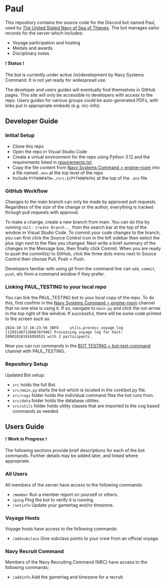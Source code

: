 # Paul
This repository contains the source code for the Discord bot named Paul, used by [The United Stated Navy of Sea of Thieves](https://discord.gg/343XSEha). The bot manages sailor records for the server which includes:

- Voyage participation and hosting
- Medals and awards
- Disciplinary notes

:heavy_exclamation_mark: **Status** :heavy_exclamation_mark:

The bot is currently under active (re)development by Navy Systems Command.
It is not yet ready for widespread use.

The developer and users guides will eventually find themselves in GitHub pages.
This site will only be accessible to developers with access to the repo.
Users guides for various groups could be auto-generated PDFs, with links put in appropriate embeds (e.g. nrc-info).


## Developer Guide

### Initial Setup
- Clone this repo
- Open the repo in Visual Studio Code
- Create a virtual environment for the repo using Python 3.12 and the requirements listed in [requirements.txt](https://github.com/USNofSOT/Paul/blob/main/requirements.txt).
- Copy the file content from [Navy Systems Command > engine-room](https://discord.com/channels/971718695602778162/1288304233409548309/1293910688900714518) into a file named `.env` at the top level of the repo
- Include `PYTHONPATH=./src;${PYTHONPATH}` at the top of the `.env` file


### GitHub Workflow
Changes to the main branch can only be made by approved pull requests. Regardless of the size of the change or the author, everything is tracked through pull requests with approval.

To make a change, create a new branch from main. You can do this by running `>Git: Create Branch...` from the search bar at the top of the window in Visual Studio Code. To commit your code changes to the branch, you can first click the Source Control icon in the left sidebar then select the plus sign next to the files you changed. Next write a brief summary of the changes in the Message box, then finally click Commit. When you are ready to push the commit(s) to GitHub, click the three dots menu next to Source Control then choose Pull, Push > Push.

Developers familiar with using git from the command line can `add`, `commit`, `push`, etc from a command window if they prefer.


### Linking PAUL_TESTING to your local repo
You can link the PAUL_TESTING bot to your local copy of the repo. To do this,
first confirm in the [Navy Systems Command > engine-room](https://discord.com/channels/971718695602778162/1288304233409548309) channel that no one else is using it. If so, navigate to `main.py` and click the run arrow in the top right of the window. If successful, there will be some code printed to the screen such as

```
2024-10-13 16:23:56 INFO     utils.process_voyage_log [1295140713666707496] Processing voyage log for host: 209018181916950531 with 3 participants.
```

Now you can run commands in the [BOT TESTING > bot-test-command](https://discord.com/channels/933907909954371654/1291589569602650154) channel with PAUL_TESTING.


### Repository Setup
Updated Bot setup:

- `src` holds the full Bot.
- `src/main.py` starts the bot which is located in the core\bot.py file.
- `src/cogs` folder holds the individual command files the bot runs from.
- `src/data` folder holds the database utilites.
- `src/utils` folder holds utility classes that are imported to the cog based commands as needed.


## Users Guide
:heavy_exclamation_mark: **Work in Progress** :heavy_exclamation_mark:

The following sections provide brief descriptions for each of the bot commands. Further details may be added later, and linked where appropriate.


### All Users
All members of the server have access to the following commands:

- `/member` Run a member report on yourself or others.
- `/ping` Ping the bot to verify it is running.
- `/setinfo` Update your gamertag and/or timezone.


### Voyage Hosts
Voyage hosts have access to the following commands:

- `/addsubclass` Give subclass points to your crew from an official voyage.


### Navy Recruit Command
Members of the Navy Recruiting Command (NRC) have access to the following commands:

- `/addinfo` Add the gamertag and timezone for a recruit.
